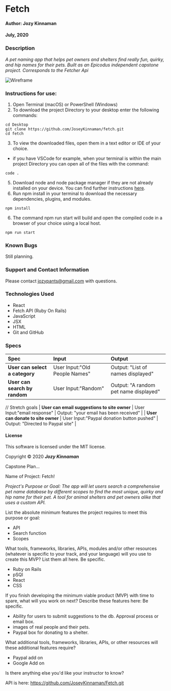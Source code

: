 # **Fetch**

#### Author: **Jozy Kinnaman**
#### July, 2020

### Description

_A pet naming app that helps pet owners and shelters find really fun, quirky, and hip names for their pets. Built as an Epicodus independent capstone project. Corresponds to the Fetcher Api_

![Wireframe](src/img/)

### Instructions for use:

1. Open Terminal (macOS) or PowerShell (Windows)
2. To download the project Directory to your desktop enter the following commands:
```
cd Desktop
git clone https://github.com/JoseyKinnaman/fetch.git
cd fetch
```
3. To view the downloaded files, open them in a text editor or IDE of your choice.
* if you have VSCode for example, when your terminal is within the main project Directory you can open all of the files with the command:
```
code .
```
5. Download node and node package manager if they are not already installed on your device. You can find further instructions [here](https://www.learnhowtoprogram.com/intermediate-javascript/getting-started-with-javascript-8d3b52cf-3755-481d-80c5-46f1d3a8ffeb/installing-node-js-14f2721a-61e0-44b3-af1f-73f17348c8f4).
5. Run npm install in your terminal to download the necessary dependencies, plugins, and modules.
```
npm install
```
6. The command npm run start will build and open the compiled code in a browser of your choice using a local host.
```
npm run start
```

### Known Bugs

Still planning.

### Support and Contact Information

Please contact jozypants@gmail.com with questions. 

### Technologies Used

* React
* Fetch API (Ruby On Rails)
* JavaScript
* JSX
* HTML
* Git and GitHub

### Specs
| Spec | Input | Output |
| :------------- | :------------- | :------------- |
| **User can select a category** | User Input:"Old People Names" | Output: "List of names displayed" |
| **User can search by random** | User Input:"Random" | Output: "A random pet name displayed" |

// Stretch goals
| **User can email suggestions to site owner** | User Input:"email response" | Output: "your email has been received" |
| **User can donate to site owner** | User Input:"Paypal donation button pushed" | Output: "Directed to Paypal site" |

#### License

This software is licensed under the MIT license.

Copyright © 2020 **_Jozy Kinnaman_**

Capstone Plan...

Name of Project: Fetch!

_Project's Purpose or Goal: The app will let users search a comprehensive pet name database by different scopes to find the most unique, quirky and hip name for their pet. A tool for animal shelters and pet owners alike that uses a custom API._

List the absolute minimum features the project requires to meet this purpose or goal:
  - API
  - Search function
  - Scopes

What tools, frameworks, libraries, APIs, modules and/or other resources (whatever is specific to your track, and your language) will you use to create this MVP? List them all here. Be specific.

- Ruby on Rails
- pSQl
- React
- CSS

If you finish developing the minimum viable product (MVP) with time to spare, what will you work on next? Describe these features here: Be specific.

- Ability for users to submit suggestions to the db. Approval process or email box.
- images of real people and their pets. 
- Paypal box for donating to a shelter.

What additional tools, frameworks, libraries, APIs, or other resources will these additional features require?
- Paypal add on
- Google Add on 

Is there anything else you'd like your instructor to know? 

API is here: https://github.com/JoseyKinnaman/Fetch.git
